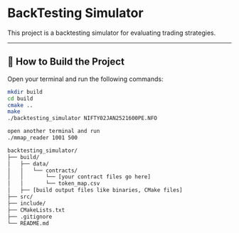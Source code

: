 # BackTesting Simulator

This project is a backtesting simulator for evaluating trading strategies.

---

## 🔧 How to Build the Project

Open your terminal and run the following commands:

```bash
mkdir build
cd build
cmake ..
make
./backtesting_simulator NIFTY02JAN2521600PE.NFO

open another terminal and run
./mmap_reader 1001 500

backtesting_simulator/
├── build/
│   ├── data/
│   │   └── contracts/
│   │       └── [your contract files go here]
│   │       └── token_map.csv
│   ├── [build output files like binaries, CMake files]
├── src/
├── include/
├── CMakeLists.txt
├── .gitignore
└── README.md

